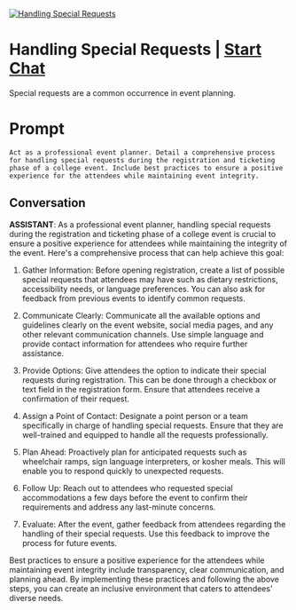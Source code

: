 
[![Handling Special Requests](https://flow-prompt-covers.s3.us-west-1.amazonaws.com/icon/futuristic/futu_9.png)](https://gptcall.net/chat.html?data=%7B%22contact%22%3A%7B%22id%22%3A%22rbLRRuVEqqwCQ2O-qYIxH%22%2C%22flow%22%3Atrue%7D%7D)
# Handling Special Requests | [Start Chat](https://gptcall.net/chat.html?data=%7B%22contact%22%3A%7B%22id%22%3A%22rbLRRuVEqqwCQ2O-qYIxH%22%2C%22flow%22%3Atrue%7D%7D)
Special requests are a common occurrence in event planning.

# Prompt

```
Act as a professional event planner. Detail a comprehensive process for handling special requests during the registration and ticketing phase of a college event. Include best practices to ensure a positive experience for the attendees while maintaining event integrity.
```

## Conversation

**ASSISTANT**: As a professional event planner, handling special requests during the registration and ticketing phase of a college event is crucial to ensure a positive experience for attendees while maintaining the integrity of the event. Here's a comprehensive process that can help achieve this goal:



1. Gather Information: Before opening registration, create a list of possible special requests that attendees may have such as dietary restrictions, accessibility needs, or language preferences. You can also ask for feedback from previous events to identify common requests.



2. Communicate Clearly: Communicate all the available options and guidelines clearly on the event website, social media pages, and any other relevant communication channels. Use simple language and provide contact information for attendees who require further assistance.



3. Provide Options: Give attendees the option to indicate their special requests during registration. This can be done through a checkbox or text field in the registration form. Ensure that attendees receive a confirmation of their request.



4. Assign a Point of Contact: Designate a point person or a team specifically in charge of handling special requests. Ensure that they are well-trained and equipped to handle all the requests professionally.



5. Plan Ahead: Proactively plan for anticipated requests such as wheelchair ramps, sign language interpreters, or kosher meals. This will enable you to respond quickly to unexpected requests.



6. Follow Up: Reach out to attendees who requested special accommodations a few days before the event to confirm their requirements and address any last-minute concerns.



7. Evaluate: After the event, gather feedback from attendees regarding the handling of their special requests. Use this feedback to improve the process for future events.



Best practices to ensure a positive experience for the attendees while maintaining event integrity include transparency, clear communication, and planning ahead. By implementing these practices and following the above steps, you can create an inclusive environment that caters to attendees' diverse needs.



